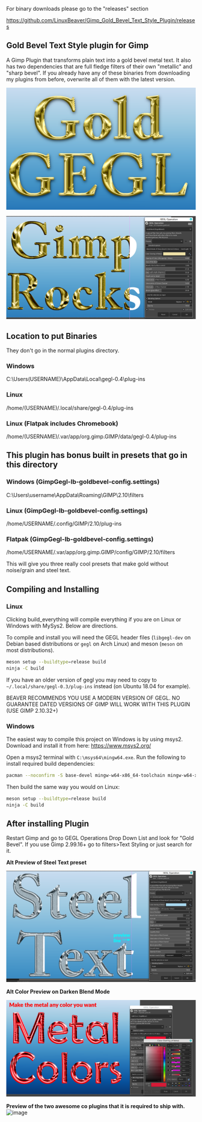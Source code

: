 For binary downloads please go to the "releases" section

https://github.com/LinuxBeaver/Gimp_Gold_Bevel_Text_Style_Plugin/releases

## Gold Bevel Text Style plugin for Gimp

A Gimp Plugin that transforms plain text into a gold bevel metal text. It also has two dependencies that
are full fledge filters of their own "metallic" and "sharp bevel". If you already have any of these binaries
from downloading my plugins from before, overwrite all of them with the latest version.

![image preview](guide_presets_and_preview/preview.png) 

![image preview](guide_presets_and_preview/preview2.png)

## Location to put Binaries 

They don't go in the normal plugins directory.

### Windows

 C:\Users\(USERNAME)\AppData\Local\gegl-0.4\plug-ins
 
### Linux 

 /home/(USERNAME)/.local/share/gegl-0.4/plug-ins
 
### Linux (Flatpak includes Chromebook)

 /home/(USERNAME)/.var/app/org.gimp.GIMP/data/gegl-0.4/plug-ins

## This plugin has bonus built in presets that go in this directory

### Windows (GimpGegl-lb-goldbevel-config.settings)

C:\Users\username\AppData\Roaming\GIMP\2.10\filters

### Linux (GimpGegl-lb-goldbevel-config.settings)
/home/USERNAME/.config/GIMP/2.10/plug-ins

### Flatpak (GimpGegl-lb-goldbevel-config.settings)

/home/USERNAME/.var/app/org.gimp.GIMP/config/GIMP/2.10/filters

This will give you three really cool presets that make gold without noise/grain and steel text.

## Compiling and Installing

### Linux

Clicking build_everything will compile everything if you are on Linux or Windows with MySys2. 
Below are directions.

To compile and install you will need the GEGL header files (`libgegl-dev` on
Debian based distributions or `gegl` on Arch Linux) and meson (`meson` on
most distributions).

```bash
meson setup --buildtype=release build
ninja -C build

```

If you have an older version of gegl you may need to copy to `~/.local/share/gegl-0.3/plug-ins`
instead (on Ubuntu 18.04 for example).

BEAVER RECOMMENDS YOU USE A MODERN VERSION OF GEGL. NO GUARANTEE DATED VERSIONS OF GIMP WILL WORK WITH THIS PLUGIN (USE GIMP 2.10.32+)

### Windows

The easiest way to compile this project on Windows is by using msys2.  Download
and install it from here: https://www.msys2.org/

Open a msys2 terminal with `C:\msys64\mingw64.exe`.  Run the following to
install required build dependencies:

```bash
pacman --noconfirm -S base-devel mingw-w64-x86_64-toolchain mingw-w64-x86_64-meson mingw-w64-x86_64-gegl
```

Then build the same way you would on Linux:

```bash
meson setup --buildtype=release build
ninja -C build
```

## After installing Plugin

Restart Gimp and go to GEGL Operations Drop Down List and look for "Gold Bevel". 
If you use Gimp 2.99.16+ go to filters>Text Styling or just search for it.

**Alt Preview of Steel Text preset**

![image preview](guide_presets_and_preview/preview_3.png)

**Alt Color Preview on Darken Blend Mode**

![image preview](guide_presets_and_preview/preview_4.png)

**Preview of the two awesome co plugins that it is required to ship with.**
![image](https://github.com/LinuxBeaver/Gimp_Gold_Bevel_Text_Style_Plugin/assets/78667207/13233c19-1364-4b22-a130-1d13f2e65f98)




